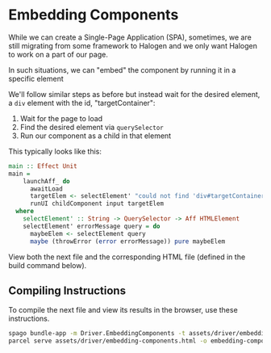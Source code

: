 # Embedding Components

While we can create a Single-Page Application (SPA), sometimes, we are still migrating from some framework to Halogen and we only want Halogen to work on a part of our page.

In such situations, we can "embed" the component by running it in a specific element

We'll follow similar steps as before but instead wait for the desired element, a `div` element with the id, "targetContainer":
1. Wait for the page to load
2. Find the desired element via `querySelector`
3. Run our component as a child in that element

This typically looks like this:
```purescript
main :: Effect Unit
main =
    launchAff_ do
      awaitLoad
      targetElem <- selectElement' "could not find 'div#targetContainer'" $ QuerySelector "#targetContainer"
      runUI childComponent input targetElem
  where
    selectElement' :: String -> QuerySelector -> Aff HTMLElement
    selectElement' errorMessage query = do
      maybeElem <- selectElement query
      maybe (throwError (error errorMessage)) pure maybeElem
```

View both the next file and the corresponding HTML file (defined in the build command below).

## Compiling Instructions

To compile the next file and view its results in the browser, use these instructions.

```bash
spago bundle-app -m Driver.EmbeddingComponents -t assets/driver/embedding-components.js
parcel serve assets/driver/embedding-components.html -o embedding-components--parcelified.html --open
```
